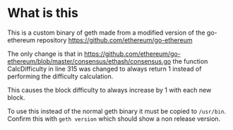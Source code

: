 # What is this

This is a custom binary of geth made from a modified
version of the go-ethereum repository https://github.com/ethereum/go-ethereum

The only change is that in https://github.com/ethereum/go-ethereum/blob/master/consensus/ethash/consensus.go
the function CalcDifficulty in line 315 was changed to always return 1 instead of performing the difficulty calculation.

This causes the block difficulty to always increase by 1 with each new block.

To use this instead of the normal geth binary it must be copied to `/usr/bin`.
Confirm this with `geth version` which should show a non release version.